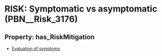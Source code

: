# RISK: __Symptomatic vs asymptomatic__ (PBN__Risk_3176)

## Property: has_RiskMitigation

* [Evaluation of symptoms](PBN__Mitigation_1626)

